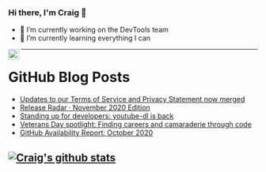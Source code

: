 ### Hi there, I'm Craig 👋

<!--
**CraigTeelFugro/CraigTeelFugro** is a ✨ _special_ ✨ repository because its `README.md` (this file) appears on your GitHub profile.

Here are some ideas to get you started:
-->

- 🔭 I’m currently working on the DevTools team
- 🌱 I’m currently learning everything I can

[<img align="left" alt="Craig Teel | LinkedIn" width="22px" src="https://cdn.jsdelivr.net/npm/simple-icons@v3/icons/linkedin.svg" />][linkedin]

---

# GitHub Blog Posts

<!-- BLOG-POST-LIST:START -->
- [Updates to our Terms of Service and Privacy Statement now merged](https://github.blog/2020-11-16-updates-to-our-terms-of-service-and-privacy-statement-now-merged/)
- [Release Radar · November 2020 Edition](https://github.blog/2020-11-16-release-radar-nov-2020/)
- [Standing up for developers: youtube-dl is back](https://github.blog/2020-11-16-standing-up-for-developers-youtube-dl-is-back/)
- [Veterans Day spotlight: Finding careers and camaraderie through code](https://github.blog/2020-11-11-veterans-day-spotlight-finding-careers-and-camaraderie-through-code/)
- [GitHub Availability Report: October 2020](https://github.blog/2020-11-04-github-availability-report-october-2020/)
<!-- BLOG-POST-LIST:END -->

## [![Craig's github stats](https://github-readme-stats.vercel.app/api?username=craigteelfugro)](https://github.com/anuraghazra/github-readme-stats)

[linkedin]: https://linkedin.com/in/craig-teel-b8786771
